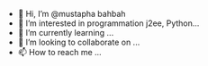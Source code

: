 - 👋 Hi, I’m @mustapha bahbah 
- 👀 I’m interested in programmation j2ee, Python...  
- 🌱 I’m currently learning ...
- 💞️ I’m looking to collaborate on ...
- 📫 How to reach me ...

<!---
monadimustafa/monadimustafa is a ✨ special ✨ repository because its `README.md` (this file) appears on your GitHub profile.
You can click the Preview link to take a look at your changes.
--->
